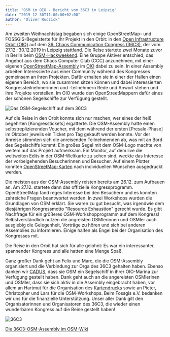 ```yaml
---
title: "OSM im OIO - Bericht vom 36C3 in Leipzig"
date: "2019-12-30T11:00:00+02:00"
author: "Oliver Rudzick"
---
```

Am zweiten Weihnachtstag begaben sich einige OpenStreetMap- und
FOSSGIS-Begeisterte für ihr Projekt in den Orbit: in den [Open Infrastructure
Orbit (OIO)](https://oio.social/) auf dem
[36. Chaos Communication Congress (36C3)](https://events.ccc.de/category/congress/36c3/),
der vom 27.12.-30.12.2019 in Leipzig stattfand.
Die Reise startete zwei Monate zuvor in Berlin beim
[OSM-Hackweekend](https://wiki.openstreetmap.org/wiki/Berlin_Hack_Weekend_Oktober_2019). Eine Gruppe Aktiver entschied, das Angebot aus dem
Chaos Computer Club (CCC) anzunehmen,
mit einer eigenen [OpenStreetMap-Assembly](https://signup.c3assemblies.de/assembly/912cc9f6-82e9-45ae-80c0-964e9d97add8) im [OIO](https://oio.social/)
dabei zu sein. In einer Assembly arbeiten Interessierte aus einer Community
während des Kongresses gemeinsam an ihren Projekten. Dafür erhalten sie in
einer der Hallen einen eigenen Bereich, wo sie zusammen sitzen können und
dabei interessierten Kongressteilnehmerinnen und -teilnehmern Rede und Anwort
stehen und ihre Projekte vorstellen. Im OIO wurde den OpenStreetMappern dafür
eines der schönen Segelschiffe zur Verfügung gestellt.

![Das OSM-Segelschiff auf dem 36C3](/news/images/2019-12-30_36C3_800px-OpenStreetMap_at_Open_Infrastructure_Orbit.jpg)

Auf die Reise in den Orbit konnte sich nur machen, wer eines der heiß begehrten
[Kongresstickets] ergatterte. Die OSM-Assembly hatte einen
selbstreplizierenden Voucher, mit dem während der ersten [Presale-Phase] im
Oktober jeweils ein Ticket pro Tag gekauft werden konnte. Vor der Anreise
stimmten sich die anreisenden Teilnehmenden ab, was mit an Bord des
Segelschiffs kommt: Ein großes Segel mit dem OSM-Logo machte von weitem
auf das Projekt aufmerksam. Ein Monitor, auf dem live die weltweiten Edits
in der OSM-Weltkarte zu sehen sind, weckte das Interesse der vorbeigehenden
Besucherinnen und Besucher. Auf einem Plotter konnten [OpenStreetMap-Karten](https://maposmatic.osm-baustelle.de/)
nach individuellen Wünschen ausgedruckt werden.

Die meisten aus der OSM-Assembly reisten bereits am 26.12. zum Aufbauen an.
Am 27.12. startete dann das offizielle Kongressprogramm. OpenStreetMap fand
reges Interesse bei den Besuchern und es konnten zahreiche Fragen beantwortet
werden. In zwei Workshops wurden die Grundlagen von OSM erklärt. Sie waren
zu gut besucht, was irgendwie dem diesjährigen Kongressmotto
"Resource Exhaustion"
gerecht wurde. Es gibt Nachfrage für ein größeres OSM-Workshopprogramm auf
dem Kongress! Selbstverständlich nutzen die angreisten
OSMlerinnen und OSMler auch ausgiebig die Gelegenheit, Vorträge zu hören und
sich bei anderen Assemblies zu informieren. Einige halfen als Engel bei
der Organisation des Kongresses mit.

Die Reise in den Orbit hat sich für alle gelohnt: Es war ein interessanter,
spannender Kongress und alle hatten eine Menge Spaß.

Ganz großer Dank geht an Felix und Marc, die die OSM-Assembly organisiert und
die Verbindung zur Orga des 36C3 gehalten haben. Ebenso danken wir
[CADUS](https://www.cadus.org/), dass sie OSM ein Segelschiff in ihrer
OIO-Marina zur Verfügung gestellt haben. Dank geht auch an die angereisten
OSMlerinen und OSMler, dass sie sich aktiv in die Assembly eingebracht haben,
vor allem an Hartmut für die Organisation des [Kartendrucks](https://blog.osm-baustelle.de/index.php/2019/12/22/printing-maps-at-36c3/) sowie an
Pieter, Christopher und Lars für die OSM-Workshops. Beim Fossgis e.V. bedanken
wir uns für die finanzielle Unterstützung. Unser aller Dank gilt den
Organisatorinnen und Organisatoren des 36C3, die wieder einen wunderbaren
Kongress auf die Beine gestellt haben!

![36C3](/news/images/2019-12-30_36C3_800px-Raumschiff.jpg)

[Die 36C3-OSM-Assembly im OSM-Wiki](https://wiki.openstreetmap.org/wiki/Chaos_Communication_Congress/36C3)
